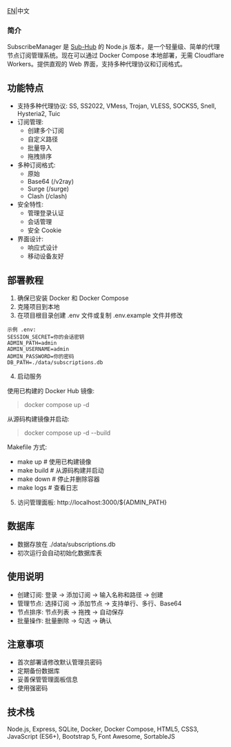 [EN](https://github.com/jokerknight/SubscribeManager/blob/main/README.md)|中文
### 简介
SubscribeManager 是 [Sub-Hub](https://github.com/shiyi11yi/Sub-Hub) 的 Node.js 版本，是一个轻量级、简单的代理节点订阅管理系统。现在可以通过 Docker Compose 本地部署，无需 Cloudflare Workers。提供直观的 Web 界面，支持多种代理协议和订阅格式。

## 功能特点

- 支持多种代理协议: SS, SS2022, VMess, Trojan, VLESS, SOCKS5, Snell, Hysteria2, Tuic
- 订阅管理:
  - 创建多个订阅
  - 自定义路径
  - 批量导入
  - 拖拽排序
- 多种订阅格式:
  - 原始
  - Base64 (/v2ray)
  - Surge (/surge)
  - Clash (/clash)
- 安全特性:
  - 管理登录认证
  - 会话管理
  - 安全 Cookie
- 界面设计:
  - 响应式设计
  - 移动设备友好

## 部署教程

1. 确保已安装 Docker 和 Docker Compose
2. 克隆项目到本地
3. 在项目根目录创建 .env 文件或复制 .env.example 文件并修改

```
示例 .env:
SESSION_SECRET=你的会话密钥
ADMIN_PATH=admin
ADMIN_USERNAME=admin
ADMIN_PASSWORD=你的密码
DB_PATH=./data/subscriptions.db
```

4. 启动服务

使用已构建的 Docker Hub 镜像:
> docker compose up -d

从源码构建镜像并启动:
> docker compose up -d --build

Makefile 方式:
- make up          # 使用已构建镜像
- make build       # 从源码构建并启动
- make down        # 停止并删除容器
- make logs        # 查看日志

5. 访问管理面板: http://localhost:3000/${ADMIN_PATH}

## 数据库

- 数据存放在 ./data/subscriptions.db
- 初次运行会自动初始化数据库表

## 使用说明

- 创建订阅: 登录 → 添加订阅 → 输入名称和路径 → 创建
- 管理节点: 选择订阅 → 添加节点 → 支持单行、多行、Base64
- 节点排序: 节点列表 → 拖拽 → 自动保存
- 批量操作: 批量删除 → 勾选 → 确认

## 注意事项

- 首次部署请修改默认管理员密码
- 定期备份数据库
- 妥善保管管理面板信息
- 使用强密码

## 技术栈

Node.js, Express, SQLite, Docker, Docker Compose, HTML5, CSS3, JavaScript (ES6+), Bootstrap 5, Font Awesome, SortableJS
